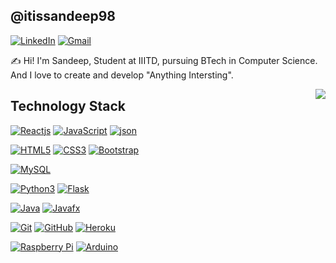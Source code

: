 ## @itissandeep98

[![LinkedIn](https://img.shields.io/badge/-LinkedIn-blue?style=flat-square&logo=linkedin&link=https://www.linkedin.com/in/sandeep-kumar-singh-449910178/)](https://www.linkedin.com/in/sandeep-kumar-singh-449910178/)
[![Gmail](https://img.shields.io/badge/-Gmail-red?style=up-square&logo=gmail&logoColor=white&link=mailto:itissandep98@gmail.com)](mailto:itissandep98@gmail.com)

:writing_hand: Hi! I'm Sandeep, Student at IIITD, pursuing BTech in Computer Science. And I love to create and develop "Anything Intersting".


<img align='right' src="https://github-readme-stats.vercel.app/api?username=itissandeep98&show_icons=true&theme=radical">

## Technology Stack

[![Reactjs](https://img.shields.io/badge/-React-black?style=flat-square&logo=react&link=https://github.com/itissandeep98/)](https://github.com/itissandeep98/)
[![JavaScript](https://img.shields.io/badge/-JavaScript-green?style=flat-square&logo=javascript&link=https://github.com/itissandeep98/)](https://github.com/itissandeep98/)
[![json](https://img.shields.io/badge/-JSON-grey?style=flat-square&logo=json&link=https://github.com/itissandeep98/)](https://github.com/itissandeep98/)

[![HTML5](https://img.shields.io/badge/-HTML5-E34F26?style=flat-square&logo=html5&logoColor=white&link=https://github.com/itissandeep98/)](https://github.com/itissandeep98/)
[![CSS3](https://img.shields.io/badge/-CSS3-1572B6?style=flat-square&logo=css3&link=https://github.com/itissandeep98/)](https://github.com/itissandeep98/)
[![Bootstrap](https://img.shields.io/badge/-Bootstrap-563D7C?style=flat-square&logo=bootstrap&link=https://github.com/itissandeep98/)](https://github.com/itissandeep98/)

[![MySQL](https://img.shields.io/badge/-MySQL-violet?style=flat-square&logo=mysql&link=https://github.com/itissandeep98/)](https://github.com/itissandeep98/)

[![Python3](https://img.shields.io/badge/-Python3-green?style=flat-square&logo=python&link=https://github.com/itissandeep98/)](https://github.com/itissandeep98/)
[![Flask](https://img.shields.io/badge/-Flask-grey?style=flat-square&logo=flask&link=https://github.com/itissandeep98/)](https://github.com/itissandeep98/)

[![Java](https://img.shields.io/badge/-Java-orange?style=flat-square&logo=java&link=https://github.com/itissandeep98/)](https://github.com/itissandeep98/)
[![Javafx](https://img.shields.io/badge/-JavaFX-blue?style=flat-square&logo=java&link=https://github.com/itissandeep98/)](https://github.com/itissandeep98/)

[![Git](https://img.shields.io/badge/-Git-black?style=flat-square&logo=git&link=https://github.com/itissandeep98/)](https://github.com/itissandeep98/)
[![GitHub](https://img.shields.io/badge/-GitHub-grey?style=flat-square&logo=github&link=https://github.com/itissandeep98/)](https://github.com/itissandeep98/)
[![Heroku](https://img.shields.io/badge/-Heroku-430098?style=flat-square&logo=heroku&link=https://github.com/itissandeep98/)](https://github.com/itissandeep98/)

[![Raspberry Pi](https://img.shields.io/badge/-Raspberry%20Pi-C51A4A?style=flat-square&logo=Raspberry-Pi&link=https://github.com/itissandeep98/)](https://github.com/itissandeep98/)
[![Arduino](https://img.shields.io/badge/-Arduino-black?style=flat-square&logo=Arduino&link=https://github.com/itissandeep98/)](https://github.com/itissandeep98/)
